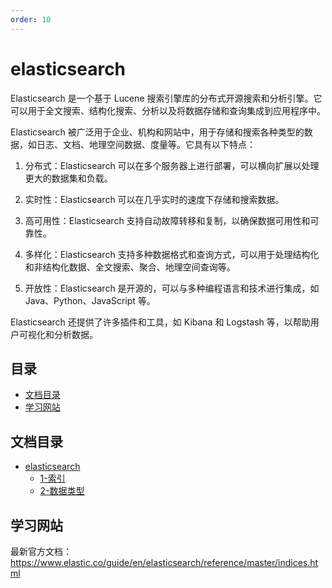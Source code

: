 ```yaml
---
order: 10
---
```

# elasticsearch

Elasticsearch 是一个基于 Lucene 搜索引擎库的分布式开源搜索和分析引擎。它可以用于全文搜索、结构化搜索、分析以及将数据存储和查询集成到应用程序中。

Elasticsearch 被广泛用于企业、机构和网站中，用于存储和搜索各种类型的数据，如日志、文档、地理空间数据、度量等。它具有以下特点：

1. 分布式：Elasticsearch 可以在多个服务器上进行部署，可以横向扩展以处理更大的数据集和负载。

2. 实时性：Elasticsearch 可以在几乎实时的速度下存储和搜索数据。

3. 高可用性：Elasticsearch 支持自动故障转移和复制，以确保数据可用性和可靠性。

4. 多样化：Elasticsearch 支持多种数据格式和查询方式，可以用于处理结构化和非结构化数据、全文搜索、聚合、地理空间查询等。

5. 开放性：Elasticsearch 是开源的，可以与多种编程语言和技术进行集成，如 Java、Python、JavaScript 等。

Elasticsearch 还提供了许多插件和工具，如 Kibana 和 Logstash 等，以帮助用户可视化和分析数据。

## 目录

- [文档目录](#文档目录)
- [学习网站](#学习网站)

## 文档目录

- [elasticsearch](/数据库/elasticsearch)
  - [1-索引](/数据库/elasticsearch/1-索引.md)
  - [2-数据类型](/数据库/elasticsearch/2-数据类型.md)

## 学习网站

最新官方文档：<https://www.elastic.co/guide/en/elasticsearch/reference/master/indices.html>
